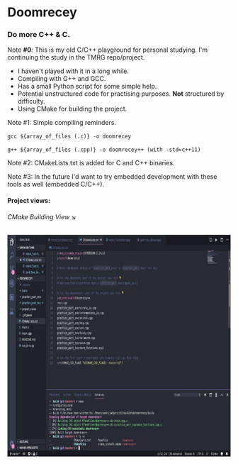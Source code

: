 # Doomrecey
<h3>Do more C++ & C.</h3>
Note <b>#0</b>: This is my old C/C++ playground for personal studying. I'm continuing the study in the TMRG repo/project.
<br>
<ul>
  <li>I haven't played with it in a long while.</li>
  <li>Compiling with G++ and GCC.</li>
  <li>Has a small Python script for some simple help.</li>
  <li>Potential unstructured code for practising purposes. <b>Not</b> structured by difficulty.</li>
  <li>Using CMake for building the project.</li>
</ul>

Note #1: Simple compiling reminders.

```
gcc ${array_of_files (.c)} -o doomrecey
```
```
g++ ${array_of_files (.cpp)} -o doomrecey++ (with -std=c++11)
```

Note #2: CMakeLists.txt is added for C and C++ binaries.

Note #3: In the future I'd want to try embedded development with these tools as well (embedded C/C++).

#### Project views:

<h6>CMake Building View &#x2198;</h6>
<img src="project_views/view-1.png" height="500" alt="View 1">
